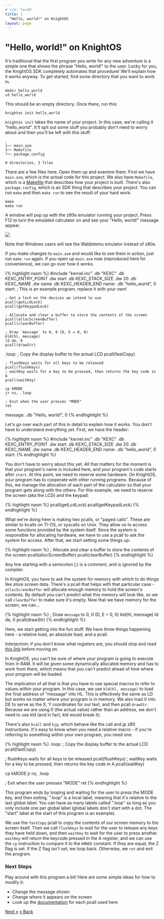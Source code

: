 ```yaml
---
# vim: tw=80
title: |
  "Hello, world!" on KnightOS
layout: page
---
```


# "Hello, world!" on KnightOS

It's traditional that the first program you write for any new adventure is a
simple one that shows the phrase "Hello, world!" to the user. Lucky for you, the
KnightOS SDK completely automates that procedure! We'll explain how it works
anyway. To get started, find some directory that you want to work in.

    mkdir hello_world
    cd hello_world

This should be an empty directory. Once there, run this:

    knightos init hello_world

`knightos init` takes the name of your project. In this case, we're calling it
"hello_world". It'll spit out some stuff you probably don't need to worry about
and then you'll be left with this stuff:

    .
    ├── main.asm
    ├── Makefile
    └── package.config

    0 directories, 3 files

There are a few files here. Open them up and examine them. First we have
`main.asm`, which is the actual code for this project. We also have `Makefile`,
which is a [Makefile](https://www.gnu.org/software/make/) that describes how
your project is built. There's also `package.config`, which is an SDK thing that
describes your project. You can run `make` and then `make run` to see the
result of your hard work:

    make
    make run

A window will pop up with the z80e emulator running your project. Press F12 to
turn the emulated calculator on and see your "Hello, world!" message appear.

![](https://sr.ht/lcKg.png)

<div class="alert alert-info">Note that Windows users will see the Wabbitemu
emulator instead of z80e.</div>

If you make changes to `main.asm` and would like to see them in action, just run
`make run` again. If you open up `main.asm` now (reproduced here for
convenience), we can go over how it works.

{% highlight nasm %}
#include "kernel.inc"
    .db "KEXC"
    .db KEXC_ENTRY_POINT
    .dw start
    .db KEXC_STACK_SIZE
    .dw 20
    .db KEXC_NAME
    .dw name
    .db KEXC_HEADER_END
name:
    .db "hello_world", 0
start:
    ; This is an example program, replace it with your own!
    
    ; Get a lock on the devices we intend to use
    pcall(getLcdLock)
    pcall(getKeypadLock)

    ; Allocate and clear a buffer to store the contents of the screen
    pcall(allocScreenBuffer)
    pcall(clearBuffer)

    ; Draw `message` to 0, 0 (D, E = 0, 0)
    kld(hl, message)
    ld de, 0
    pcall(drawStr)

.loop:
    ; Copy the display buffer to the actual LCD
    pcall(fastCopy)

    ; flushKeys waits for all keys to be released
    pcall(flushKeys)
    ; waitKey waits for a key to be pressed, then returns the key code in A
    pcall(waitKey)

    cp kMODE
    jr nz, .loop

    ; Exit when the user presses "MODE"
    ret

message:
    .db "Hello, world!", 0
{% endhighlight %}

Let's go over each part of this in detail to explain how it works. You don't
have to understand everything yet. First, we have the header:

{% highlight nasm %}
#include "kernel.inc"
    .db "KEXC"
    .db KEXC_ENTRY_POINT
    .dw start
    .db KEXC_STACK_SIZE
    .dw 20
    .db KEXC_NAME
    .dw name
    .db KEXC_HEADER_END
name:
    .db "hello_world", 0
start:
{% endhighlight %}

You don't have to worry about this yet. All that matters for the moment
is that your program's name is included here, and your program's code starts
after `start`. At this point, we need to reserve some hardware. On KnightOS,
your program has to cooperate with other running programs. Because of this, we
manage the allocation of each part of the calculator so that your program gets
along with the others. For this example, we need to reserve the screen (aka the
LCD) and the keypad:

{% highlight nasm %}
pcall(getLcdLock)
pcall(getKeypadLock)
{% endhighlight %}

What we're doing here is making two pcalls, or "paged calls". These are similar
to bcalls on TI-OS, or syscalls on Unix. They allow us to access some functions
provided by the system itself. Since the system is responsible for allocating
hardware, we have to use a pcall to ask the system for access. After that, we
start setting some things up:

{% highlight nasm %}
; Allocate and clear a buffer to store the contents of the screen
pcall(allocScreenBuffer)
pcall(clearBuffer)
{% endhighlight %}

<div class="alert alert-info">Any line starting with a semicolon (;) is a
comment, and is ignored by the compiler.</div>

In KnightOS, you have to ask the system for memory with which to do things like
store screen data. There's a pcall that helps with that particular case -
`allocScreenBuffer` will allocate enough memory to hold the screen's contents.
By default you can't predict what this memory will look like, so we call
`clearBuffer` to make sure it's empty. Now that we have memory for the screen,
we can...

{% highlight nasm %}
; Draw `message` to 0, 0 (D, E = 0, 0)
kld(hl, message)
ld de, 0
pcall(drawStr)
{% endhighlight %}

Here, we start getting into the fun stuff. We have three things happening here -
a relative load, an absolute load, and a pcall.

<div class="alert alert-info">Interjection: if you don't know what registers
are, you should stop and read <a
href="http://tutorials.eeems.ca/ASMin28Days/lesson/day03.html">this link</a> before
moving on.</div>

In KnightOS, you can't be sure of where your program is going to execute from in
RAM. It will be given some dynamically allocated memory and has to work from
there, which means that you can't predict ahead of time where your program will
be loaded.

The implication of all that is that you have to use special macros to refer to
values within your program. In this case, we use `kld(hl, message)` to load the
final address of "message" into HL. This is effectively the same as LD but works
no matter where your program is in memory. We also load 0 into DE to serve as
the X, Y coordinates for our text, and then pcall `drawStr`. Because we are
using 0 (the actual value) rather than an address, we don't need to use kld (and
in fact, kld would break it).

There's also `kcall` and `kjp`, which behave like the call and jp z80
instructions. It's easy to know when you need a relative macro - if you're
referring to something within your own program, you need one.

{% highlight nasm %}
.loop:
; Copy the display buffer to the actual LCD
pcall(fastCopy)

; flushKeys waits for all keys to be released
pcall(flushKeys)
; waitKey waits for a key to be pressed, then returns the key code in A
pcall(waitKey)

cp kMODE
jr nz, .loop

; Exit when the user presses "MODE"
ret
{% endhighlight %}

This program ends by looping and waiting for the user to press the MODE key, and
then exiting. ".loop" is a local label, meaning that it's relative to the last
global label. You can have as many labels called ".loop" so long as you only
include one per global label (global labels don't start with a dot. The "start"
label at the start of this program is an example).

We use the `fastCopy` pcall to copy the contents of our screen memory to the
screen itself. Then we call `flushKeys` to wait for the user to release any keys
they have held down, and then `waitKey` to wait for the user to press another.
`waitKey` will return the keycode pressed in the A register, and we can use the
`cp` instruction to compare it to the `kMODE` constant. If they are equal, the Z
flag is set. If the Z flag isn't set, we loop back. Otherwise, we `ret` and exit
the program.

### Next Steps

Play around with this program a bit! Here are some simple ideas for how to
modify it:

* Change the message shown
* Change where it appears on the screen
* Look up the [documentation](/documentation/reference/) for each pcall used
  here

<a href="corelib.html" class="pull-right btn btn-primary">Next »</a>
<a href="environment.html" class="btn btn-primary">« Back</a>
